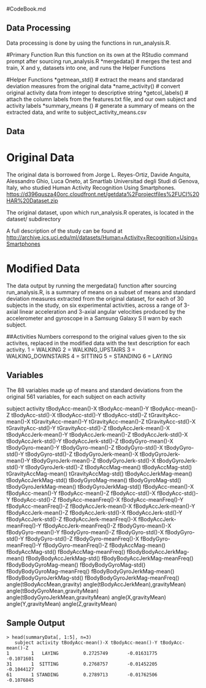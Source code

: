 #CodeBook.md


## Data Processing
Data processing is done by using the functions in run_analysis.R. 

#Primary Function
Run this function on its own at the RStudio command prompt after sourcing run_analysis.R
*mergedata() # merges the test and train, X and y, datasets into one, and runs the Helper Functions

#Helper Functions
*getmean_std() # extract the means and standarad deviation measures from the original data
*name_activity() # convert original activity data from integer to descriptive string
*getcol_labels() # attach the column labels from the features.txt file, and our own subject and activity labels 
*summary_means ()  # generate a summary of means on the extracted data, and write to subject_activity_means.csv

## Data
# Original Data
The original data is borrowed from Jorge L. Reyes-Ortiz, Davide Anguita, Alessandro Ghio, Luca Oneto, at Smartlab Universitad degli Studi di Genova, Italy, who studied Human Activity Recognition Using Smartphones.
https://d396qusza40orc.cloudfront.net/getdata%2Fprojectfiles%2FUCI%20HAR%20Dataset.zip

The original dataset, upon which run_analysis.R operates, is located in the dataset/ subdirectory

A full description of the study can be found at
http://archive.ics.uci.edu/ml/datasets/Human+Activity+Recognition+Using+Smartphones 

# Modified Data
The data output by running the mergedata() function after sourcing run_analysis.R, is a summary of means on a subset of means and standard deviation measures extracted from the original dataset, for each of 30 subjects in the study, on six experimental activities, across a range of 3-axial linear acceleration and 3-axial angular velocities produced by the accelerometer and gyroscope in a Samsung Galaxy S II warn by each subject.

##Activities
Numbers correspond to the original values given to the six activites, replaced in the modified data with the text description for each activity.
1 = WALKING 
2 = WALKING_UPSTAIRS 
3 = WALKING_DOWNSTAIRS 
4 = SITTING 
5 = STANDING 
6 = LAYING

## Variables
The 88 variables made up of means and standard deviations from the original 561 variables, for each subject on each activity

subject
activity
tBodyAcc-mean()-X
tBodyAcc-mean()-Y
tBodyAcc-mean()-Z
tBodyAcc-std()-X
tBodyAcc-std()-Y
tBodyAcc-std()-Z
tGravityAcc-mean()-X
tGravityAcc-mean()-Y
tGravityAcc-mean()-Z
tGravityAcc-std()-X
tGravityAcc-std()-Y
tGravityAcc-std()-Z
tBodyAccJerk-mean()-X
tBodyAccJerk-mean()-Y
tBodyAccJerk-mean()-Z
tBodyAccJerk-std()-X
tBodyAccJerk-std()-Y
tBodyAccJerk-std()-Z
tBodyGyro-mean()-X
tBodyGyro-mean()-Y
tBodyGyro-mean()-Z
tBodyGyro-std()-X
tBodyGyro-std()-Y
tBodyGyro-std()-Z
tBodyGyroJerk-mean()-X
tBodyGyroJerk-mean()-Y
tBodyGyroJerk-mean()-Z
tBodyGyroJerk-std()-X
tBodyGyroJerk-std()-Y
tBodyGyroJerk-std()-Z
tBodyAccMag-mean()
tBodyAccMag-std()
tGravityAccMag-mean()
tGravityAccMag-std()
tBodyAccJerkMag-mean()
tBodyAccJerkMag-std()
tBodyGyroMag-mean()
tBodyGyroMag-std()
tBodyGyroJerkMag-mean()
tBodyGyroJerkMag-std()
fBodyAcc-mean()-X
fBodyAcc-mean()-Y
fBodyAcc-mean()-Z
fBodyAcc-std()-X
fBodyAcc-std()-Y
fBodyAcc-std()-Z
fBodyAcc-meanFreq()-X
fBodyAcc-meanFreq()-Y
fBodyAcc-meanFreq()-Z
fBodyAccJerk-mean()-X
fBodyAccJerk-mean()-Y
fBodyAccJerk-mean()-Z
fBodyAccJerk-std()-X
fBodyAccJerk-std()-Y
fBodyAccJerk-std()-Z
fBodyAccJerk-meanFreq()-X
fBodyAccJerk-meanFreq()-Y
fBodyAccJerk-meanFreq()-Z
fBodyGyro-mean()-X
fBodyGyro-mean()-Y
fBodyGyro-mean()-Z
fBodyGyro-std()-X
fBodyGyro-std()-Y
fBodyGyro-std()-Z
fBodyGyro-meanFreq()-X
fBodyGyro-meanFreq()-Y
fBodyGyro-meanFreq()-Z
fBodyAccMag-mean()
fBodyAccMag-std()
fBodyAccMag-meanFreq()
fBodyBodyAccJerkMag-mean()
fBodyBodyAccJerkMag-std()
fBodyBodyAccJerkMag-meanFreq()
fBodyBodyGyroMag-mean()
fBodyBodyGyroMag-std()
fBodyBodyGyroMag-meanFreq()
fBodyBodyGyroJerkMag-mean()
fBodyBodyGyroJerkMag-std()
fBodyBodyGyroJerkMag-meanFreq()
angle(tBodyAccMean,gravity)
angle(tBodyAccJerkMean),gravityMean)
angle(tBodyGyroMean,gravityMean)
angle(tBodyGyroJerkMean,gravityMean)
angle(X,gravityMean)
angle(Y,gravityMean)
angle(Z,gravityMean)


## Sample Output
    > head(summaryData[, 1:5], n=3)
       subject activity tBodyAcc-mean()-X tBodyAcc-mean()-Y tBodyAcc-mean()-Z
    1        1   LAYING         0.2725749       -0.01631775        -0.1071601
    31       1  SITTING         0.2768757       -0.01452205        -0.1044127
    61       1 STANDING         0.2789713       -0.01762506        -0.1076845


